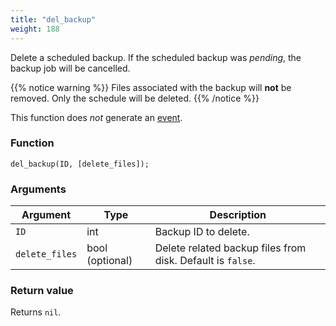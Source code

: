 ```yaml
---
title: "del_backup"
weight: 188
---
```



Delete a scheduled backup. If the scheduled backup was *pending*, the backup job will be cancelled.

{{% notice warning %}}
Files associated with the backup will **not** be removed. Only the schedule will be deleted.
{{% /notice %}}

This function does *not* generate an [event](../../overview/events).

### Function

`del_backup(ID, [delete_files]);`

### Arguments

Argument | Type | Description
--------- | ----------- | -----------
`ID` | int | Backup ID to delete.
`delete_files` | bool (optional) | Delete related backup files from disk. Default is `false`.

### Return value

Returns `nil`.
